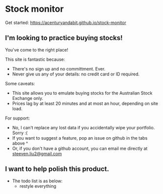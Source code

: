 # Stock monitor
Get started: https://acenturyandabit.github.io/stock-monitor

## I'm looking to practice buying stocks!
You've come to the right place! 

This site is fantastic because:
- There's no sign up and no committment. Ever.
- Never give us any of your details: no credit card or ID required.

Some caveats:
- This site allows you to emulate buying stocks for the Australian Stock Exchange only.
- Prices lag by at least 20 minutes and at most an hour, depending on site load.

For support:
- No, I can't replace any lost data if you accidentally wipe your portfolio. Sorry :(
- If you want to suggest a feature, pop an issue on github in the tabs above ^
- Or, if you don't have a github account, you can email me directly at steeven.liu2@gmail.com

## I want to help polish this product.
- The todo list is as below:
  - restyle everything
